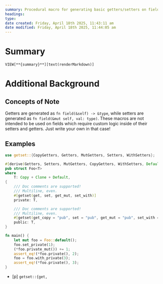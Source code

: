 ```yaml
---
summary: Procedural macro for generating basic getters/setters on fields.
headings: 
type: 
date created: Friday, April 18th 2025, 11:43:11 am
date modified: Friday, April 18th 2025, 11:44:05 am
---
```

# Summary
`VIEW[**{summary}**][text(renderMarkdown)]`

# Additional Background

## Concepts of Note
Getters are generated as `fn field(&self) -> &type`, while setters are generated as `fn field(&mut self, val: type)`. These macros are not intended to be used on fields which require custom logic inside of their setters and getters. Just write your own in that case!

## Examples
```rust
use getset::{CopyGetters, Getters, MutGetters, Setters, WithSetters};

#[derive(Getters, Setters, MutGetters, CopyGetters, WithSetters, Default)]
pub struct Foo<T>
where
    T: Copy + Clone + Default,
{
    /// Doc comments are supported!
    /// Multiline, even.
    #[getset(get, set, get_mut, set_with)]
    private: T,

    /// Doc comments are supported!
    /// Multiline, even.
    #[getset(get_copy = "pub", set = "pub", get_mut = "pub", set_with = "pub")]
    public: T,
}

fn main() {
    let mut foo = Foo::default();
    foo.set_private(1);
    (*foo.private_mut()) += 1;
    assert_eq!(*foo.private(), 2);
    foo = foo.with_private(3);
    assert_eq!(*foo.private(), 3);
}
```
- [p] `getset::{get, `